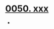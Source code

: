# [0050. xxx](https://github.com/Tdahuyou/TNotes.react/tree/main/0050.%20xxx)

<!-- region:toc -->


- 

<!-- endregion:toc -->
